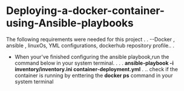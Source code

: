 # Deploying-a-docker-container-using-Ansible-playbooks
The following requirements were needed for this project  .  .
--Docker ,  ansible , linuxOs, YML configurations, dockerhub repository profile..  .
* When your've finished configuring the ansible playbook,run the command below in your system terminal. .
.    .
**ansible-playbook -i inventory/inventory.ini container-deployment.yml**           .  ..
check if the container is running by enttering the **docker ps** command in your system terminal
